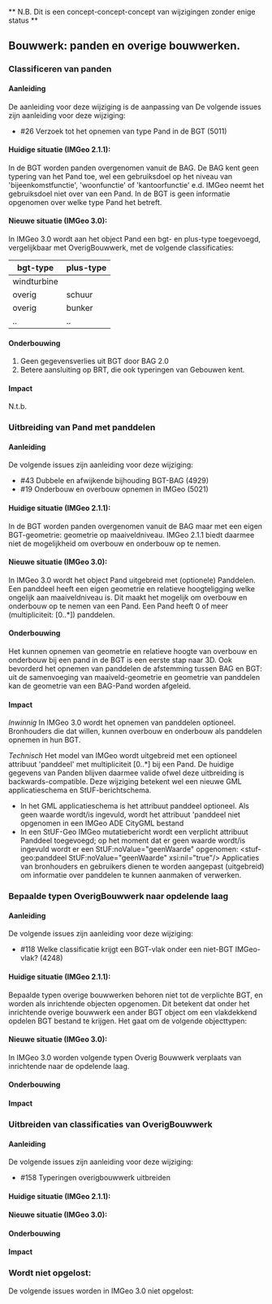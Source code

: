 ** N.B. Dit is een concept-concept-concept van wijzigingen zonder enige status ** 

## Bouwwerk: panden en overige bouwwerken.

### Classificeren van panden

#### Aanleiding
De aanleiding voor deze wijziging is de aanpassing van 
De volgende issues zijn aanleiding voor deze wijziging: 
- #26 Verzoek tot het opnemen van type Pand in de BGT (5011)

#### Huidige situatie (IMGeo 2.1.1): 
In de BGT worden panden overgenomen vanuit de BAG. De BAG kent geen typering van het Pand toe, wel een gebruiksdoel op het niveau van 'bijeenkomstfunctie', 'woonfunctie' of 'kantoorfunctie' e.d. IMGeo neemt het gebruiksdoel niet over van een Pand. In de BGT is geen informatie opgenomen over welke type Pand het betreft.

#### Nieuwe situatie (IMGeo 3.0):
In IMGeo 3.0 wordt aan het object Pand een bgt- en plus-type toegevoegd, vergelijkbaar met OverigBouwwerk, met de volgende classificaties:

| bgt-type | plus-type |
| -------- | --------- |
| windturbine |  |
| overig | schuur |
| overig | bunker  |
| .. | ..  |


#### Onderbouwing
1. Geen gegevensverlies uit BGT door BAG 2.0
2. Betere aansluiting op BRT, die ook typeringen van Gebouwen kent.

#### Impact
N.t.b.

### Uitbreiding van Pand met panddelen

#### Aanleiding

De volgende issues zijn aanleiding voor deze wijziging: 

- #43 Dubbele en afwijkende bijhouding BGT-BAG (4929) 
- #19 Onderbouw en overbouw opnemen in IMGeo (5021) 

#### Huidige situatie (IMGeo 2.1.1): 
In de BGT worden panden overgenomen vanuit de BAG maar met een eigen BGT-geometrie: geometrie op maaiveldniveau. 
IMGeo 2.1.1 biedt daarmee niet de mogelijkheid om overbouw en onderbouw op te nemen. 

#### Nieuwe situatie (IMGeo 3.0):
In IMGeo 3.0 wordt het object Pand uitgebreid met (optionele) Panddelen. Een panddeel heeft een eigen geometrie en relatieve hoogteligging welke ongelijk aan maaiveldniveau is. Dit maakt het mogelijk om overbouw en onderbouw op te nemen van een Pand. Een Pand heeft 0 of meer (multipliciteit: [0..*]) panddelen.

#### Onderbouwing
Het kunnen opnemen van geometrie en relatieve hoogte van overbouw en onderbouw bij een pand in de BGT is een eerste stap naar 3D. Ook bevorderd het opnemen van panddelen de afstemming tussen BAG en BGT: uit de samenvoeging van maaiveld-geometrie en geometrie van panddelen kan de geometrie van een BAG-Pand worden afgeleid. 

#### Impact

_Inwinnig_
In IMGeo 3.0 wordt het opnemen van panddelen optioneel. Bronhouders die dat willen, kunnen overbouw en onderbouw als panddelen opnemen in hun BGT.

_Technisch_
Het model van IMGeo wordt uitgebreid met een optioneel attribuut 'panddeel' met multipliciteit [0..*] bij een Pand. De huidige gegevens van Panden blijven daarmee valide ofwel deze uitbreiding is backwards-compatible. Deze wijziging betekent wel een nieuwe GML applicatieschema en StUF-berichtschema.
- In het GML applicatieschema is het attribuut panddeel optioneel. Als geen waarde wordt/is ingevuld, wordt het attribuut 'panddeel niet opgenomen in een IMGeo ADE CityGML bestand
- In een StUF-Geo IMGeo mutatiebericht wordt een verplicht attribuut Panddeel toegevoegd; op het moment dat er geen waarde wordt/is ingevuld wordt er een StUF:noValue="geenWaarde" opgenomen: 
<stuf-geo:panddeel StUF:noValue="geenWaarde" xsi:nil="true"/>
Applicaties van bronhouders en gebruikers dienen te worden aangepast (uitgebreid) om informatie over panddelen te kunnen aanmaken of verwerken.

### Bepaalde typen OverigBouwwerk naar opdelende laag

#### Aanleiding

De volgende issues zijn aanleiding voor deze wijziging: 

- #118 Welke classificatie krijgt een BGT-vlak onder een niet-BGT IMGeo-vlak? (4248)

#### Huidige situatie (IMGeo 2.1.1): 
Bepaalde typen overige bouwwerken behoren niet tot de verplichte BGT, en worden als inrichtende objecten opgenomen. Dit betekent dat onder het inrichtende overige bouwwerk een ander BGT object om een vlakdekkend opdelen BGT bestand te krijgen. Het gaat om de volgende objecttypen:

#### Nieuwe situatie (IMGeo 3.0):
In IMGeo 3.0 worden volgende typen Overig Bouwwerk verplaats van inrichtende naar de opdelende laag.

#### Onderbouwing

#### Impact

### Uitbreiden van classificaties van OverigBouwwerk 

#### Aanleiding

De volgende issues zijn aanleiding voor deze wijziging: 
- #158 Typeringen overigbouwwerk uitbreiden

#### Huidige situatie (IMGeo 2.1.1): 

#### Nieuwe situatie (IMGeo 3.0):

#### Onderbouwing

#### Impact







### Wordt niet opgelost:

De volgende issues worden in IMGeo 3.0 niet opgelost:



